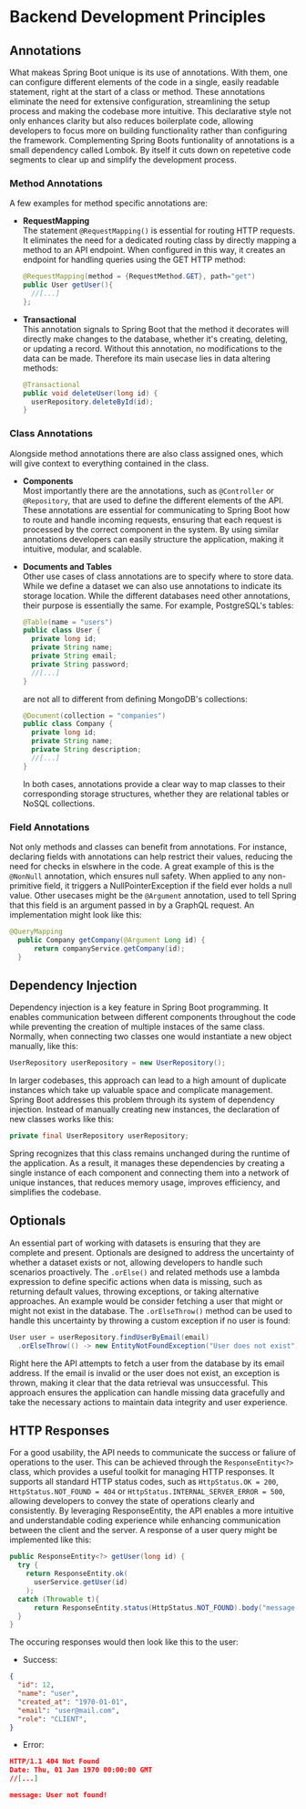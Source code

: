 # Backend Development Principles

## Annotations
What makeas Spring Boot unique is its use of annotations. With them, one can configure different elements of the code in a single, easily readable statement, right at the start of a class or method. These annotations eliminate the need for extensive configuration, streamlining the setup process and making the codebase more intuitive. This declarative style not only enhances clarity but also reduces boilerplate code, allowing developers to focus more on building functionality rather than configuring the framework. Complementing Spring Boots funtionality of annotations is a small dependency called Lombok. By itself it cuts down on repetetive code segments to clear up and simplify the development process.

### Method Annotations
A few examples for method specific annotations are:

- **RequestMapping** <br>
    The statement `@RequestMapping()` is essential for routing HTTP requests. It eliminates the need for a dedicated routing class by directly mapping a method to an API endpoint. When configured in this way, it creates an endpoint for handling queries using the GET HTTP method:
    ```java
    @RequestMapping(method = {RequestMethod.GET}, path="get")
    public User getUser(){
      //[...]
    };
    ```

- **Transactional** <br>
    This annotation signals to Spring Boot that the method it decorates will directly make changes to the database, whether it's creating, deleting, or updating a record. Without this annotation, no modifications to the data can be made. Therefore its main usecase lies in data altering methods:
    ```java
    @Transactional
    public void deleteUser(long id) {
      userRepository.deleteById(id);
    }
    ```

### Class Annotations
Alongside method annotations there are also class assigned ones, which will give context to everything contained in the class. 

- **Components** <br>
    Most importantly there are the annotations, such as `@Controller` or `@Repository`, that are used to define the different elements of the API. These annotations are essential for communicating to Spring Boot how to route and handle incoming requests, ensuring that each request is processed by the correct component in the system. By using similar annotations developers can easily structure the application, making it intuitive, modular, and scalable. 

- **Documents and Tables** <br>
    Other use cases of class annotations are to specify where to store data. While we define a dataset we can also use annotations to indicate its storage location. While the different databases need other annotations, their purpose is essentially the same. For example, PostgreSQL's tables:
    ```java
    @Table(name = "users")
    public class User {
      private long id;
      private String name;
      private String email;
      private String password;
      //[...]
    }
    ```
    are not all to different from defining MongoDB's collections:
    ```java
    @Document(collection = "companies")
    public class Company {
      private long id;
      private String name;
      private String description;
      //[...]
    }
    ```
    In both cases, annotations provide a clear way to map classes to their corresponding storage structures, whether they are relational tables or NoSQL collections.

### Field Annotations
Not only methods and classes can benefit from annotations. For instance, declaring fields with annotations can help restrict their values, reducing the need for checks in elswhere in the code. A great example of this is the `@NonNull` annotation, which ensures null safety. When applied to any non-primitive field, it triggers a NullPointerException if the field ever holds a null value. Other usecases might be the `@Argument` annotation, used to tell Spring that this field is an argument passed in by a GraphQL request. An implementation might look like this:
```java
@QueryMapping
  public Company getCompany(@Argument Long id) {
      return companyService.getCompany(id);
  }
```


## Dependency Injection
Dependency injection is a key feature in Spring Boot programming. It enables communication between different components throughout the code while preventing the creation of multiple instaces of the same class. Normally, when connecting two classes one would instantiate a new object manually, like this: <br>
```java
UserRepository userRepository = new UserRepository();
```
In larger codebases, this approach can lead to a high amount of duplicate instances which take up valuable space and complicate management. Spring Boot addresses this problem through its system of dependency injection. Instead of manually creating new instances, the declaration of new classes works like this: <br>
```java
private final UserRepository userRepository;
```
Spring recognizes that this class remains unchanged during the runtime of the application.  As a result, it manages these dependencies by creating a single instance of each component and connecting them into a network of unique instances, that reduces memory usage, improves efficiency, and simplifies the codebase.

## Optionals
An essential part of working with datasets is ensuring that they are complete and present. Optionals are designed to address the uncertainty of whether a dataset exists or not, allowing developers to handle such scenarios proactively. The `.orElse()` and related methods use a lambda expression to define specific actions when data is missing, such as returning default values, throwing exceptions, or taking alternative approaches. An example would be consider fetching a user that might or might not exist in the database. The `.orElseThrow()` method can be used to handle this uncertainty by throwing a custom exception if no user is found:
```java
User user = userRepository.findUserByEmail(email)
  .orElseThrow(() -> new EntityNotFoundException("User does not exist"));
```
Right here the API attempts to fetch a user from the database by its email address. If the email is invalid or the user does not exist, an exception is thrown, making it clear that the data retrieval was unsuccessful. This approach ensures the application can handle missing data gracefully and take the necessary actions to maintain data integrity and user experience.

## HTTP Responses
For a good usability, the API needs to communicate the success or faliure of operations to the user. This can be achieved through the `ResponseEntity<?>` class, which provides a useful toolkit for managing HTTP responses. It supports all standard HTTP status codes, such as `HttpStatus.OK = 200`, `HttpStatus.NOT_FOUND = 404` or `HttpStatus.INTERNAL_SERVER_ERROR = 500`, allowing developers to convey the state of operations clearly and consistently. By leveraging ResponseEntity, the API enables a more intuitive and understandable coding experience while enhancing communication between the client and the server. A response of a user query might be implemented like this:
```java
public ResponseEntity<?> getUser(long id) {
  try {
    return ResponseEntity.ok(
      userService.getUser(id)
    );
  catch (Throwable t){
      return ResponseEntity.status(HttpStatus.NOT_FOUND).body("message: " + t.getMessage());
  }
}
```
The occuring responses would then look like this to the user:

- Success:
```json
{
  "id": 12,
  "name": "user",
  "created_at": "1970-01-01",
  "email": "user@mail.com",
  "role": "CLIENT",
}
```

- Error:
```json
HTTP/1.1 404 Not Found
Date: Thu, 01 Jan 1970 00:00:00 GMT
//[...]

message: User not found!
```

<!-- since controllers catch errors. service hat es einfach mit just use a throwable if something is wrong-->